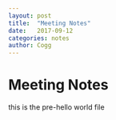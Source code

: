 ```yaml
---
layout: post
title:  "Meeting Notes"
date:   2017-09-12
categories: notes
author: Cogg
---
```

# Meeting Notes
this is the pre-hello world file
